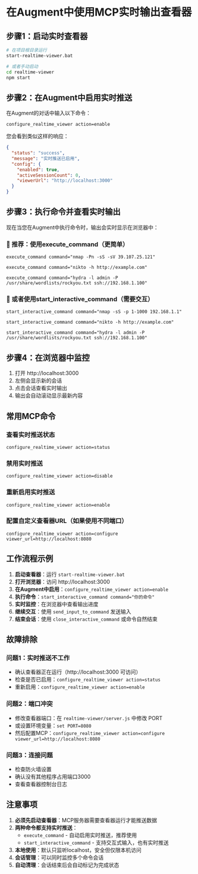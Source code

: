 # 在Augment中使用MCP实时输出查看器

## 步骤1：启动实时查看器
```bash
# 在项目根目录运行
start-realtime-viewer.bat

# 或者手动启动
cd realtime-viewer
npm start
```

## 步骤2：在Augment中启用实时推送
在Augment的对话中输入以下命令：

```
configure_realtime_viewer action=enable
```

您会看到类似这样的响应：
```json
{
  "status": "success",
  "message": "实时推送已启用",
  "config": {
    "enabled": true,
    "activeSessionCount": 0,
    "viewerUrl": "http://localhost:3000"
  }
}
```

## 步骤3：执行命令并查看实时输出
现在当您在Augment中执行命令时，输出会实时显示在浏览器中：

### 🎯 推荐：使用execute_command（更简单）
```
execute_command command="nmap -Pn -sS -sV 39.107.25.121"
```

```
execute_command command="nikto -h http://example.com"
```

```
execute_command command="hydra -l admin -P /usr/share/wordlists/rockyou.txt ssh://192.168.1.100"
```

### 🔄 或者使用start_interactive_command（需要交互）
```
start_interactive_command command="nmap -sS -p 1-1000 192.168.1.1"
```

```
start_interactive_command command="nikto -h http://example.com"
```

```
start_interactive_command command="hydra -l admin -P /usr/share/wordlists/rockyou.txt ssh://192.168.1.100"
```

## 步骤4：在浏览器中监控
1. 打开 http://localhost:3000
2. 左侧会显示新的会话
3. 点击会话查看实时输出
4. 输出会自动滚动显示最新内容

## 常用MCP命令

### 查看实时推送状态
```
configure_realtime_viewer action=status
```

### 禁用实时推送
```
configure_realtime_viewer action=disable
```

### 重新启用实时推送
```
configure_realtime_viewer action=enable
```

### 配置自定义查看器URL（如果使用不同端口）
```
configure_realtime_viewer action=configure viewer_url=http://localhost:8080
```

## 工作流程示例

1. **启动查看器**：运行 `start-realtime-viewer.bat`
2. **打开浏览器**：访问 http://localhost:3000
3. **在Augment中启用**：`configure_realtime_viewer action=enable`
4. **执行命令**：`start_interactive_command command="你的命令"`
5. **实时监控**：在浏览器中查看输出进度
6. **继续交互**：使用 `send_input_to_command` 发送输入
7. **结束会话**：使用 `close_interactive_command` 或命令自然结束

## 故障排除

### 问题1：实时推送不工作
- 确认查看器正在运行（http://localhost:3000 可访问）
- 检查是否已启用：`configure_realtime_viewer action=status`
- 重新启用：`configure_realtime_viewer action=enable`

### 问题2：端口冲突
- 修改查看器端口：在 `realtime-viewer/server.js` 中修改 PORT
- 或设置环境变量：`set PORT=8080`
- 然后配置MCP：`configure_realtime_viewer action=configure viewer_url=http://localhost:8080`

### 问题3：连接问题
- 检查防火墙设置
- 确认没有其他程序占用端口3000
- 查看查看器控制台日志

## 注意事项

1. **必须先启动查看器**：MCP服务器需要查看器运行才能推送数据
2. **两种命令都支持实时推送**：
   - `execute_command` - 自动启用实时推送，推荐使用
   - `start_interactive_command` - 支持交互式输入，也有实时推送
3. **本地使用**：默认只监听localhost，安全但仅限本机访问
4. **会话管理**：可以同时监控多个命令会话
5. **自动清理**：会话结束后会自动标记为完成状态
